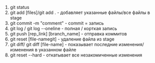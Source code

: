1. git status
2. git add [files]/git add . - добавляет указанные файлы/все файлы в stage
3. git commit -m "comment" - commit = запись
4. git log / git log --oneline - полная / корткая запись
5. git push [rep_link] [branch_name] - отправка коммитов
6. git reset [file-namegit] - удаление файла из stage
7. git diff/ git diff [file-name] - показывает последние изменения/ изменения в указанном файле
8. git reset --hard - откатывает все незакомиченные изменения